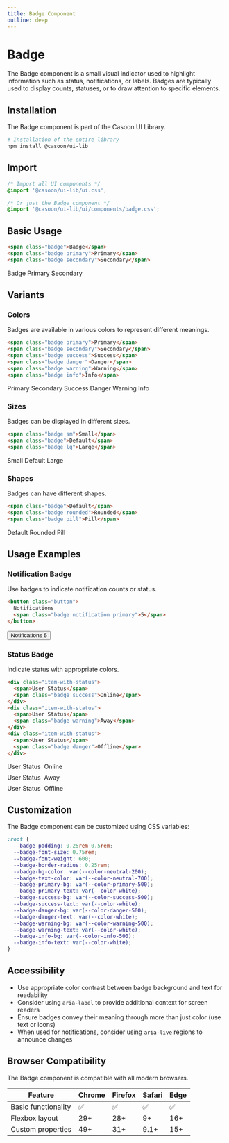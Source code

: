 ```yaml
---
title: Badge Component
outline: deep
---
```



# Badge

The Badge component is a small visual indicator used to highlight information such as status, notifications, or labels. Badges are typically used to display counts, statuses, or to draw attention to specific elements.

## Installation

The Badge component is part of the Casoon UI Library.

```bash
# Installation of the entire library
npm install @casoon/ui-lib
```

## Import

```css
/* Import all UI components */
@import '@casoon/ui-lib/ui.css';

/* Or just the Badge component */
@import '@casoon/ui-lib/ui/components/badge.css';
```

## Basic Usage

```html
<span class="badge">Badge</span>
<span class="badge primary">Primary</span>
<span class="badge secondary">Secondary</span>
```

<div class="example-wrapper">
  <span class="badge">Badge</span>
  <span class="badge primary">Primary</span>
  <span class="badge secondary">Secondary</span>
</div>

## Variants

### Colors

Badges are available in various colors to represent different meanings.

```html
<span class="badge primary">Primary</span>
<span class="badge secondary">Secondary</span>
<span class="badge success">Success</span>
<span class="badge danger">Danger</span>
<span class="badge warning">Warning</span>
<span class="badge info">Info</span>
```

<div class="example-wrapper">
  <span class="badge primary">Primary</span>
  <span class="badge secondary">Secondary</span>
  <span class="badge success">Success</span>
  <span class="badge danger">Danger</span>
  <span class="badge warning">Warning</span>
  <span class="badge info">Info</span>
</div>

### Sizes

Badges can be displayed in different sizes.

```html
<span class="badge sm">Small</span>
<span class="badge">Default</span>
<span class="badge lg">Large</span>
```

<div class="example-wrapper">
  <span class="badge sm">Small</span>
  <span class="badge">Default</span>
  <span class="badge lg">Large</span>
</div>

### Shapes

Badges can have different shapes.

```html
<span class="badge">Default</span>
<span class="badge rounded">Rounded</span>
<span class="badge pill">Pill</span>
```

<div class="example-wrapper">
  <span class="badge">Default</span>
  <span class="badge rounded">Rounded</span>
  <span class="badge pill">Pill</span>
</div>

## Usage Examples

### Notification Badge

Use badges to indicate notification counts or status.

```html
<button class="button">
  Notifications
  <span class="badge notification primary">5</span>
</button>
```

<div class="example-wrapper">
  <button class="button">
    Notifications
    <span class="badge notification primary">5</span>
  </button>
</div>

### Status Badge

Indicate status with appropriate colors.

```html
<div class="item-with-status">
  <span>User Status</span>
  <span class="badge success">Online</span>
</div>
<div class="item-with-status">
  <span>User Status</span>
  <span class="badge warning">Away</span>
</div>
<div class="item-with-status">
  <span>User Status</span>
  <span class="badge danger">Offline</span>
</div>
```

<div class="example-wrapper">
  <div style="display: flex; align-items: center; margin-bottom: 0.5rem;">
    <span style="margin-right: 0.5rem;">User Status</span>
    <span class="badge success">Online</span>
  </div>
  <div style="display: flex; align-items: center; margin-bottom: 0.5rem;">
    <span style="margin-right: 0.5rem;">User Status</span>
    <span class="badge warning">Away</span>
  </div>
  <div style="display: flex; align-items: center;">
    <span style="margin-right: 0.5rem;">User Status</span>
    <span class="badge danger">Offline</span>
  </div>
</div>

## Customization

The Badge component can be customized using CSS variables:

```css
:root {
  --badge-padding: 0.25rem 0.5rem;
  --badge-font-size: 0.75rem;
  --badge-font-weight: 600;
  --badge-border-radius: 0.25rem;
  --badge-bg-color: var(--color-neutral-200);
  --badge-text-color: var(--color-neutral-700);
  --badge-primary-bg: var(--color-primary-500);
  --badge-primary-text: var(--color-white);
  --badge-success-bg: var(--color-success-500);
  --badge-success-text: var(--color-white);
  --badge-danger-bg: var(--color-danger-500);
  --badge-danger-text: var(--color-white);
  --badge-warning-bg: var(--color-warning-500);
  --badge-warning-text: var(--color-white);
  --badge-info-bg: var(--color-info-500);
  --badge-info-text: var(--color-white);
}
```

## Accessibility

- Use appropriate color contrast between badge background and text for readability
- Consider using `aria-label` to provide additional context for screen readers
- Ensure badges convey their meaning through more than just color (use text or icons)
- When used for notifications, consider using `aria-live` regions to announce changes

## Browser Compatibility

The Badge component is compatible with all modern browsers.

| Feature | Chrome | Firefox | Safari | Edge |
|---------|--------|---------|--------|------|
| Basic functionality | ✅ | ✅ | ✅ | ✅ |
| Flexbox layout | 29+ | 28+ | 9+ | 16+ |
| Custom properties | 49+ | 31+ | 9.1+ | 15+ | 